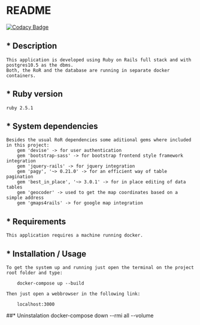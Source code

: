 # README

[![Codacy Badge](https://api.codacy.com/project/badge/Grade/d918765b49564d0aa170d71ca5541a3d)](https://www.codacy.com/app/BJGomes/p1?utm_source=github.com&amp;utm_medium=referral&amp;utm_content=BJGomes/p1&amp;utm_campaign=Badge_Grade)

## * Description
	This application is developed using Ruby on Rails full stack and with postgres10.5 as the dbms.
	Both, the RoR and the database are running in separate docker containers.

## * Ruby version
	ruby 2.5.1

## * System dependencies
	Besides the usual RoR dependencies some aditional gems where included in this project:
		gem 'devise' -> for user authentication
		gem 'bootstrap-sass' -> for bootstrap frontend style framework integration
		gem 'jquery-rails' -> for jquery integration
		gem 'pagy', '~> 0.21.0' -> for an efficient way of table pagination 
		gem 'best_in_place', '~> 3.0.1' -> for in place editing of data tables
		gem 'geocoder' -> used to get the map coordinates based on a simple address
		gem 'gmaps4rails' -> for google map integration

## * Requirements
	This application requires a machine running docker.
	
## * Installation / Usage
	To get the system up and running just open the terminal on the project root folder and type:
	
		docker-compose up --build
		
	Then just open a webbrowser in the following link:
	
		localhost:3000

##* Uninstalation
	docker-compose down --rmi all --volume

